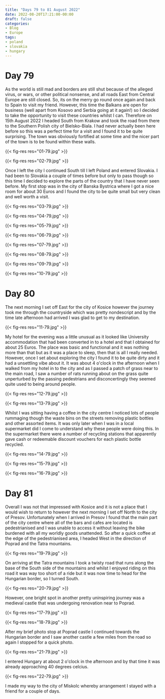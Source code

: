 ```yaml
---
title: "Days 79 to 81 August 2022"
date: 2022-08-20T17:21:00-00:00
draft: false
categories:
- Blog
- Europe
tags:
- poland
- slovakia
- hungary
---
```


# Day 79

As the world is still mad and borders are still shut because of the alleged virus, or wars, or other political nonsense, and all roads East from Central Europe are still closed. So, its on the merry go round once again and back to Spain to visit my friend. However, this time the Balkans are open for business (well apart from Kosovo and Serbia going at it again!) so I decided to take the opportunity to visit these countries whilst I can. Therefore on 15th August 2022 I headed South from Krakow and took the road from there to the Southern Polish city of Bielsko-Biala. I had never actually been here before so this was a perfect time for a visit and I found it to be quite surprising. The town was obviously fortified at some time and the nicer part of the town is to be found within these walls.

{{< fig-res res="01-79.jpg" >}}

<!--more-->

{{< fig-res res="02-79.jpg" >}}

Once I left the city I continued South till I left Poland and entered Slovakia. I had been to Slovakia a couple of times before but only to pass though so this time I decided to explore the parts of the country that I have never seen before. My first stop was in the city of Banska Bystrica where I got a nice room for about 30 Euros and I found the city to be quite small but very clean and well worth a visit.

{{< fig-res res="03-79.jpg" >}}

{{< fig-res res="04-79.jpg" >}}

{{< fig-res res="05-79.jpg" >}}

{{< fig-res res="06-79.jpg" >}}

{{< fig-res res="07-79.jpg" >}}

{{< fig-res res="08-79.jpg" >}}

{{< fig-res res="09-79.jpg" >}}

{{< fig-res res="10-79.jpg" >}}


# Day 80

The next morning I set off East for the city of Kosice however the journey took me through the countryside which was pretty nondescript and by the time late afternoon had arrived I was glad to get to my destination.

{{< fig-res res="11-79.jpg" >}}

My hotel for the evening was a little unusual as it looked like University accommodation that had been converted in to a hotel and that I obtained for about 25 Euros. The place was basic and functional and it was nothing more than that but as it was a place to sleep, then that is all I really needed. However, once I set about exploring the city I found it to be quite dirty and it had a unsettling vibe about it. It was about 4 o'clock in the afternoon when I walked from my hotel in to the city and as I passed a patch of grass near to the main road, I saw a number of rats running about on the grass quite unperturbed by the passing pedestrians and disconcertingly they seemed quite used to being around people.

{{< fig-res res="12-79.jpg" >}}

{{< fig-res res="13-79.jpg" >}}

Whilst I was sitting having a coffee in the city centre I noticed lots of people rummaging though the waste bins on the streets removing plastic bottles and other assorted items. It was only later when I was in a local supermarket did I come to understand why these people were doing this. In the supermarket there were a number of recycling stations that apparently gave cash or redeemable discount vouchers for each plastic bottle recycled.

{{< fig-res res="14-79.jpg" >}}

{{< fig-res res="15-79.jpg" >}}

{{< fig-res res="16-79.jpg" >}}

# Day 81

Overall I was not that impressed with Kosice and it is not a place that I would wish to return to however the next morning I set off North to the city of Presov. Unfortunately when I arrived in Presov I found that the main part of the city centre where all of the bars and cafes are located is pedestrianised and I was unable to access it without leaving the bike burdened with all my worldly goods unattended. So after a quick coffee at the edge of the pedestrianised area, I headed West in the direction of Poprad and the Tatra mountains.

{{< fig-res res="19-79.jpg" >}}

On arriving at the Tatra mountains I took a twisty road that runs along the base of the South side of the mountains and whilst I enjoyed riding on this road it was way too short of a ride but it was now time to head for the Hungarian border, so I turned South.

{{< fig-res res="20-79.jpg" >}}

However, one bright spot in another pretty uninspiring journey was a medieval castle that was undergoing renovation near to Poprad. 

{{< fig-res res="17-79.jpg" >}}

{{< fig-res res="18-79.jpg" >}}

After my brief photo stop at Poprad castle I continued towards the Hungarian border and I saw another castle a few miles from the road so again I stopped for a quick photo.

{{< fig-res res="21-79.jpg" >}}

I entered Hungary at about 2 o'clock in the afternoon and by that time it was already approaching 40 degrees celcius. 

{{< fig-res res="22-79.jpg" >}}

I made my way to the city of Miskolc whereby arrangement I stayed with a friend for a couple of days.